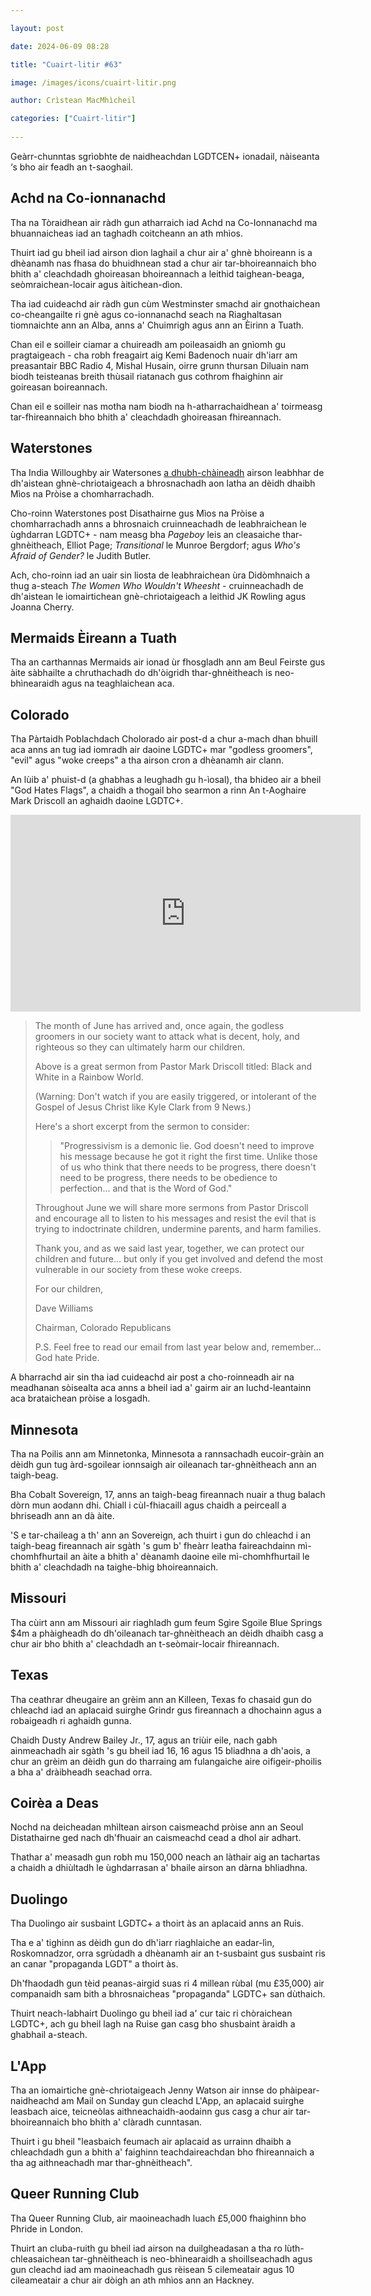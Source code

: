 ```yaml
---

layout: post

date: 2024-06-09 08:28

title: "Cuairt-litir #63"

image: /images/icons/cuairt-litir.png

author: Crìstean MacMhìcheil

categories: ["Cuairt-litir"]
  
---
```


Geàrr-chunntas sgrìobhte de naidheachdan LGDTCEN+ ionadail, nàiseanta ‘s bho air feadh an t-saoghail.

## Achd na Co-ionnanachd

Tha na Tòraidhean air ràdh gun atharraich iad Achd na Co-Ionnanachd ma bhuannaicheas iad an taghadh coitcheann an ath mhìos.

Thuirt iad gu bheil iad airson dìon laghail a chur air a' ghnè bhoireann is a dhèanamh nas fhasa do bhuidhnean stad a chur air tar-bhoireannaich bho bhith a' cleachdadh ghoireasan bhoireannach a leithid taighean-beaga, seòmraichean-locair agus àitichean-dìon.

Tha iad cuideachd air ràdh gun cùm Westminster smachd air gnothaichean co-cheangailte ri gnè agus co-ionnanachd seach na Riaghaltasan tiomnaichte ann an Alba, anns a' Chuimrigh agus ann an Èirinn a Tuath.

Chan eil e soilleir ciamar a chuireadh am poileasaidh an gnìomh gu pragtaigeach - cha robh freagairt aig Kemi Badenoch nuair dh'iarr am preasantair BBC Radio 4, Mishal Husain, oirre grunn thursan Diluain nam biodh teisteanas breith thùsail riatanach gus cothrom fhaighinn air goireasan boireannach.

Chan eil e soilleir nas motha nam biodh na h-atharrachaidhean a' toirmeasg tar-fhireannaich bho bhith a' cleachdadh ghoireasan fhireannach.

## Waterstones

Tha India Willoughby air Watersones [a dhubh-chàineadh](https://x.com/IndiaWilloughby/status/1797323134921547795) airson leabhhar de dh'aistean ghnè-chriotaigeach a bhrosnachadh aon latha an dèidh dhaibh Mìos na Pròise a chomharrachadh.

Cho-roinn Waterstones post Disathairne gus Mìos na Pròise a chomharrachadh anns a bhrosnaich cruinneachadh de leabhraichean le ùghdarran LGDTC+ - nam measg bha _Pageboy_ leis an cleasaiche thar-ghnèitheach, Elliot Page; _Transitional_ le Munroe Bergdorf; agus _Who's Afraid of Gender?_ le Judith Butler.

Ach, cho-roinn iad an uair sin liosta de leabhraichean ùra Didòmhnaich a thug a-steach _The Women Who Wouldn't Wheesht_ - cruinneachadh de dh'aistean le iomairtichean gnè-chriotaigeach a leithid JK Rowling agus Joanna Cherry.

## Mermaids Èireann a Tuath

Tha an carthannas Mermaids air ionad ùr fhosgladh ann am Beul Feirste gus àite sàbhailte a chruthachadh do dh'òigridh thar-ghnèitheach is neo-bhìnearaidh agus na teaghlaichean aca.

## Colorado

Tha Pàrtaidh Poblachdach Cholorado air post-d a chur a-mach dhan bhuill aca anns an tug iad iomradh air daoine LGDTC+ mar "godless groomers", "evil" agus "woke creeps" a tha airson cron a dhèanamh air clann.

An lùib a' phuist-d (a ghabhas a leughadh gu h-ìosal), tha bhideo air a bheil "God Hates Flags", a chaidh a thogail bho searmon a rinn An t-Aoghaire Mark Driscoll an aghaidh daoine LGDTC+.

<p class="youtube-wrapper"><iframe width="560" height="315" src="https://www.youtube.com/embed/xvWN4tv4ddg?si=f7gAZB8UXjbdW-ua" title="YouTube video player" frameborder="0" allow="accelerometer; autoplay; clipboard-write; encrypted-media; gyroscope; picture-in-picture; web-share" referrerpolicy="strict-origin-when-cross-origin" allowfullscreen></iframe></p>

<blockquote>

<p>The month of June has arrived and, once again, the godless groomers in our society want to attack what is decent, holy, and righteous so they can ultimately harm our children.</p>

<p>Above is a great sermon from Pastor Mark Driscoll titled: Black and White in a Rainbow World.</p>

<p>(Warning: Don't watch if you are easily triggered, or intolerant of the Gospel of Jesus Christ like Kyle Clark from 9 News.)</p>

<p>Here's a short excerpt from the sermon to consider:</p>

<blockquote>
<p>"Progressivism is a demonic lie. God doesn't need to improve his message because he got it right the first time. Unlike those of us who think that there needs to be progress, there doesn't need to be progress, there needs to be obedience to perfection... and that is the Word of God."</p>
</blockquote>

<p>Throughout June we will share more sermons from Pastor Driscoll and encourage all to listen to his messages and resist the evil that is trying to indoctrinate children, undermine parents, and harm families.</p>

<p>Thank you, and as we said last year, together, we can protect our children and future… but only if you get involved and defend the most vulnerable in our society from these woke creeps.</p>

<p>For our children,</p>

<p>Dave Williams</p>
<p>Chairman, Colorado Republicans</p>

<p>P.S. Feel free to read our email from last year below and, remember... God hate Pride.</p>
</blockquote>

A bharrachd air sin tha iad cuideachd air post a cho-roinneadh air na meadhanan sòisealta aca anns a bheil iad a' gairm air an luchd-leantainn aca brataichean pròise a losgadh.

## Minnesota

Tha na Poilis ann am Minnetonka, Minnesota a rannsachadh eucoir-gràin an dèidh gun tug àrd-sgoilear ionnsaigh air oileanach tar-ghnèitheach ann an taigh-beag.

Bha Cobalt Sovereign, 17, anns an taigh-beag fireannach nuair a thug balach dòrn mun aodann dhi. Chiall i cùl-fhiacaill agus chaidh a peirceall a bhriseadh ann an dà àite.

'S e tar-chaileag a th' ann an Sovereign, ach thuirt i gun do chleachd i an taigh-beag fireannach air sgàth 's gum b' fheàrr leatha faireachdainn mì-chomhfhurtail an àite a bhith a' dèanamh daoine eile mì-chomhfhurtail le bhith a' cleachdadh na taighe-bhig bhoireannaich.

## Missouri

Tha cùirt ann am Missouri air riaghladh gum feum Sgìre Sgoile Blue Springs $4m a phàigheadh do dh'oileanach tar-ghnèitheach an dèidh dhaibh casg a chur air bho bhith a' cleachdadh an t-seòmair-locair fhireannach.

## Texas

Tha ceathrar dheugaire an grèim ann an Killeen, Texas fo chasaid gun do chleachd iad an aplacaid suirghe Grindr gus fireannach a dhochainn agus a robaigeadh ri aghaidh gunna.

Chaidh Dusty Andrew Bailey Jr., 17, agus an triùir eile, nach gabh ainmeachadh air sgàth 's gu bheil iad 16, 16 agus 15 bliadhna a dh'aois, a chur an grèim an dèidh gun do tharraing am fulangaiche aire oifigeir-phoilis a bha a' dràibheadh seachad orra.

## Coirèa a Deas

Nochd na deicheadan mhìltean airson caismeachd pròise ann an Seoul Distathairne ged nach dh'fhuair an caismeachd cead a dhol air adhart.

Thathar a' measadh gun robh mu 150,000 neach an làthair aig an tachartas a chaidh a dhiùltadh le ùghdarrasan a' bhaile airson an dàrna bhliadhna.

## Duolingo

Tha Duolingo air susbaint LGDTC+ a thoirt às an aplacaid anns an Ruis.

Tha e a' tighinn as dèidh gun do dh'iarr riaghlaiche an eadar-lìn, Roskomnadzor, orra sgrùdadh a dhèanamh air an t-susbaint gus susbaint ris an canar "propaganda LGDT" a thoirt às.

Dh'fhaodadh gun tèid peanas-airgid suas ri 4 millean rùbal (mu £35,000) air companaidh sam bith a bhrosnaicheas "propaganda" LGDTC+ san dùthaich.

Thuirt neach-labhairt Duolingo gu bheil iad a' cur taic ri chòraichean LGDTC+, ach gu bheil lagh na Ruise gan casg bho shusbaint àraidh a ghabhail a-steach.

## L'App

Tha an iomairtiche gnè-chriotaigeach Jenny Watson air innse do phàipear-naidheachd am Mail on Sunday gun cleachd L'App, an aplacaid suirghe leasbach aice, teicneòlas aithneachaidh-aodainn gus casg a chur air tar-bhoireannaich bho bhith a' clàradh cunntasan.

Thuirt i gu bheil "leasbaich feumach air aplacaid as urrainn dhaibh a chleachdadh gun a bhith a' faighinn teachdaireachdan bho fhireannaich a tha ag aithneachadh mar thar-ghnèitheach".

## Queer Running Club

Tha Queer Running Club, air maoineachadh luach £5,000 fhaighinn bho Phride in London.

Thuirt an cluba-ruith gu bheil iad airson na duilgheadasan a tha ro lùth-chleasaichean tar-ghnèitheach is neo-bhìnearaidh a shoillseachadh agus gun cleachd iad am maoineachadh gus rèisean 5 cilemeatair agus 10 cileameatair a chur air dòigh an ath mhìos ann an Hackney. 